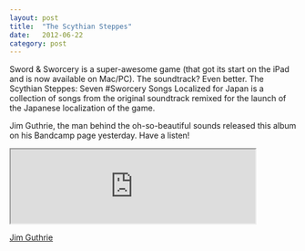 ```yaml
---
layout: post
title:  "The Scythian Steppes"
date:   2012-06-22
category: post
---
```


Sword &amp; Sworcery is a super-awesome game (that got its start on the iPad and is now available on Mac/PC). The soundtrack? Even better. The Scythian Steppes: Seven #Sworcery Songs Localized for Japan is a collection of songs from the original soundtrack remixed for the launch of the Japanese localization of the game.

Jim Guthrie, the man behind the oh-so-beautiful sounds released this album on his Bandcamp page yesterday. Have a listen!

<iframe width="430" height="130" src="http://bandcamp.com/EmbeddedPlayer/v=2/album=4145397847/size=venti/bgcol=fcfcfc/linkcol=191919"></iframe>

<a href="http://jimguthrie.bandcamp.com/album/the-scythian-steppes-seven-sworcery-songs-localized-for-japan" class="attribution">Jim Guthrie</a>

